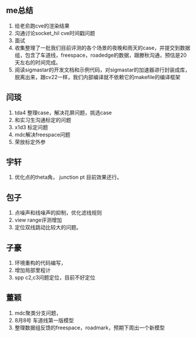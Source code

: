 ## me总结
1. 给老俞跑cve的渲染结果
2. 沟通讨论socket_hil cve时间戳问题
3. 面试
4. 收集整理了一批我们目前评测的各个场景的夜晚和雨天的case，并提交到数据组，包含了车道线，freespace，roadedge的数据，跟滕秋沟通，预估是20天左右的时间完成。
5. 阅读sigmastar的开发文档和示例代码，对sigmastar的加速器进行封装成库，脱离出来，跟cv22一样，我们内部编译就不依赖它的makefile的编译框架

## 闫琰
1. tda4 整理case，解决花屏问题，挑选case
2. 和实习生沟通标定的问题
3. x1d3 标定问题
4. mdc解决freespace问题
5. 荣放标定外参
## 宇轩
1. 优化点的theta角， junction pt 目前效果还行。
## 包子
1. 点噪声和线噪声的抑制，优化滤线规则
2. view range评测增加
3. 定位双线跳动比较大的问题。
## 子豪
1. 环境重构的代码编写，
2. 增加局部里程计
3. spp c2,c3问题定位，目前不好定位

## 董颖
1. mdc聚类分支问题，
2. 8月8号 车道线第一版模型
3. 整理数据组反馈的freespace，roadmark，预期下周出一个新模型

